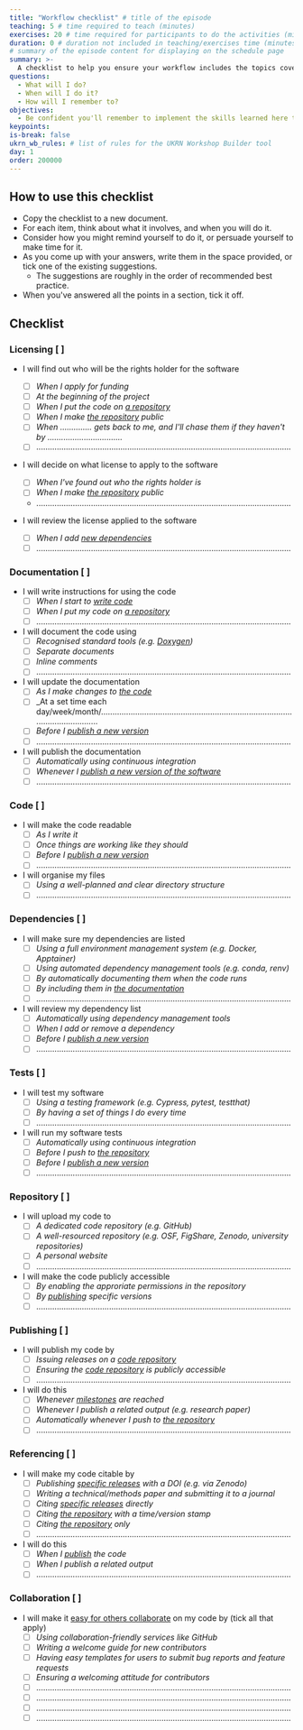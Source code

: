 ```yaml
---
title: "Workflow checklist" # title of the episode
teaching: 5 # time required to teach (minutes)
exercises: 20 # time required for participants to do the activities (minutes)
duration: 0 # duration not included in teaching/exercises time (minutes)
# summary of the episode content for displaying on the schedule page
summary: >-
  A checklist to help you ensure your workflow includes the topics covered today.
questions:
  - What will I do?
  - When will I do it?
  - How will I remember to?
objectives:
  - Be confident you'll remember to implement the skills learned here today.
keypoints:
is-break: false
ukrn_wb_rules: # list of rules for the UKRN Workshop Builder tool
day: 1
order: 200000
---
```


## How to use this checklist

* Copy the checklist to a new document.
* For each item, think about what it involves, and when you will do it.
* Consider how you might remind yourself to do it, or persuade yourself to make time for it.
* As you come up with your answers, write them in the space provided, or tick one of the existing suggestions.
  * The suggestions are roughly in the order of recommended best practice.
* When you've answered all the points in a section, tick it off.

## Checklist

### Licensing [ ]

- I will find out who will be the rights holder for the software
  - [ ] _When I apply for funding_
  - [ ] _At the beginning of the project_
  - [ ] _When I put the code on [a repository](#repository--)_
  - [ ] _When I make [the repository](#repository--) public_
  - [ ] _When .............. gets back to me, and I'll chase them if they haven't by ................................._
  - [ ] ................................................................................................................

- I will decide on what license to apply to the software
  - [ ] _When I've found out who the rights holder is_
  - [ ] _When I make [the repository](#repository--) public_
  - ................................................................................................................

- I will review the license applied to the software
  - [ ] _When I add [new dependencies](#dependencies--)_
  - [ ] ................................................................................................................

### Documentation [ ]

- I will write instructions for using the code
  - [ ] _When I start to [write code](#code--)_
  - [ ] _When I put my code on [a repository](#repository--)_
  - [ ] ................................................................................................................
- I will document the code using
  - [ ] _Recognised standard tools (e.g. [Doxygen](https://www.doxygen.nl/index.html))_
  - [ ] _Separate documents_
  - [ ] _Inline comments_
  - [ ] ................................................................................................................
- I will update the documentation
  - [ ] _As I make changes to [the code](#code--)_
  - [ ] _At a set time each day/week/month/...............................................................................................................
  - [ ] _Before I [publish a new version](#publishing--)_
  - [ ] ................................................................................................................
- I will publish the documentation
  - [ ] _Automatically using continuous integration_
  - [ ] _Whenever I [publish a new version of the software](#publishing--)_
  - [ ] ................................................................................................................

### Code [ ]

- I will make the code readable
  - [ ] _As I write it_
  - [ ] _Once things are working like they should_
  - [ ] _Before I [publish a new version](#publishing--)_
  - [ ] ................................................................................................................

- I will organise my files
  - [ ] _Using a well-planned and clear directory structure_
  - [ ] ................................................................................................................

### Dependencies [ ]

- I will make sure my dependencies are listed
  - [ ] _Using a full environment management system (e.g. Docker, Apptainer)_
  - [ ] _Using automated dependency management tools (e.g. conda, renv)_
  - [ ] _By automatically documenting them when the code runs_
  - [ ] _By including them in [the documentation](#documentation--)_
  - [ ] ................................................................................................................
- I will review my dependency list
  - [ ] _Automatically using dependency management tools_
  - [ ] _When I add or remove a dependency_
  - [ ] _Before I [publish a new version](#publishing--)_
  - [ ] ................................................................................................................

### Tests [ ]

- I will test my software
  - [ ] _Using a testing framework (e.g. Cypress, pytest, testthat)_
  - [ ] _By having a set of things I do every time_
  - [ ] ................................................................................................................

- I will run my software tests
  - [ ] _Automatically using continuous integration_
  - [ ] _Before I push to [the repository](#repository--)_
  - [ ] _Before I [publish a new version](#publishing--)_
  - [ ] ................................................................................................................

### Repository [ ]

- I will upload my code to
  - [ ] _A dedicated code repository (e.g. GitHub)_
  - [ ] _A well-resourced repository (e.g. OSF, FigShare, Zenodo, university repositories)_
  - [ ] _A personal website_
  - [ ] ................................................................................................................
- I will make the code publicly accessible
  - [ ] _By enabling the approriate permissions in the repository_
  - [ ] _By [publishing](#publishing--) specific versions_
  - [ ] ................................................................................................................

### Publishing [ ]

- I will publish my code by
  - [ ] _Issuing releases on a [code repository](#repository--)_
  - [ ] _Ensuring the [code repository](#repository--) is publicly accessible_
  - [ ] ................................................................................................................
- I will do this
  - [ ] _Whenever [milestones](#collaboration--) are reached_
  - [ ] _Whenever I publish a related output (e.g. research paper)_
  - [ ] _Automatically whenever I push to [the repository](#repository--)_
  - [ ] ................................................................................................................

### Referencing [ ]

- I will make my code citable by
  - [ ] _Publishing [specific releases](#publishing--) with a DOI (e.g. via Zenodo)_
  - [ ] _Writing a technical/methods paper and submitting it to a journal_
  - [ ] _Citing [specific releases](#publishing--) directly_
  - [ ] _Citing [the repository](#repository--) with a time/version stamp_
  - [ ] _Citing [the repository](#repository--) only_
  - [ ] ................................................................................................................
- I will do this
  - [ ] _When I [publish](#publishing--) the code_
  - [ ] _When I publish a related output_
  - [ ] ................................................................................................................

### Collaboration [ ]

- I will make it
  [easy for others collaborate](https://journals.plos.org/ploscompbiol/article?id=10.1371/journal.pcbi.1007296#sec007)
  on my code by (tick all that apply)
  - [ ] _Using collaboration-friendly services like GitHub_
  - [ ] _Writing a welcome guide for new contributors_
  - [ ] _Having easy templates for users to submit bug reports and feature requests_
  - [ ] _Ensuring a welcoming attitude for contributors_
  - [ ] ................................................................................................................
  - [ ] ................................................................................................................
  - [ ] ................................................................................................................
  - [ ] ................................................................................................................
